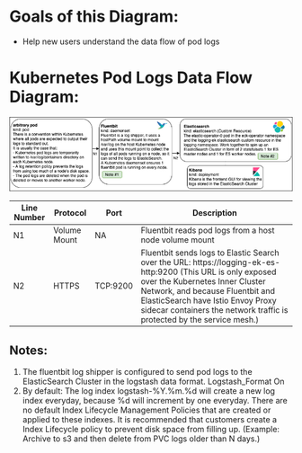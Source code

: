 # Goals of this Diagram: 
* Help new users understand the data flow of pod logs

# Kubernetes Pod Logs Data Flow Diagram: 
![](images/logs_data_flow_diagram.app.diagrams.net.png)

| Line Number | Protocol | Port | Description |
| --- |  --- | --- | --- |
| N1 | Volume Mount | NA | Fluentbit reads pod logs from a host node volume mount |
| N2 | HTTPS | TCP:9200 | Fluentbit sends logs to Elastic Search over the URL: https://logging-ek-es-http:9200 (This URL is only exposed over the Kubernetes Inner Cluster Network, and because Fluentbit and ElasticSearch have Istio Envoy Proxy sidecar containers the network traffic is protected by the service mesh.) |

## Notes: 
1. The fluentbit log shipper is configured to send pod logs to the ElasticSearch Cluster in the logstash data format.  Logstash_Format On
2. By default: The log index logstash-%Y.%m.%d will create a new log index everyday, because %d will increment by one everyday. There are no default Index Lifecycle Management Policies that are created or applied to these indexes. It is recommended that customers create a Index Lifecycle policy to prevent disk space from filling up. (Example: Archive to s3 and then delete from PVC logs older than N days.)
